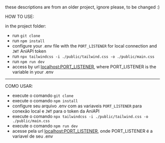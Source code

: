 these descriptions are from an older project, ignore please, to be changed :)


HOW TO USE:

in the project folder:
- run `git clone`
- run `npm install`
- configure your .env file with the `PORT_LISTENER` for local connection and `JWT` AniAPI token
- run `npx tailwindcss -i ./public/tailwind.css -o ./public/main.css`
- run `npm run dev`
- access by url [localhost:PORT_LISTENER](localhost), where PORT_LISTENER is the variable in your .env

-------------------------------------
COMO USAR:

- execute o comando `git clone`
- execute o comando `npm install`
- configure seu arquivo .env com as variaveis `PORT_LISTENER` para conexão local e `JWT` para o token da AniAPI
- execute o comando `npx tailwindcss -i ./public/tailwind.css -o ./public/main.css`
- execute o comando `npm run dev`
- acesse pela url [localhost:PORT_LISTENER](localhost), onde PORT_LISTENER é a variavel de seu .env
